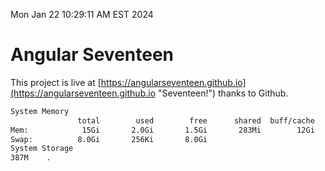 Mon Jan 22 10:29:11 AM EST 2024

# Angular Seventeen


This project is live at [https://angularseventeen.github.io](https://angularseventeen.github.io "Seventeen!") thanks to Github.

```bash
System Memory
               total        used        free      shared  buff/cache   available
Mem:            15Gi       2.0Gi       1.5Gi       283Mi        12Gi        13Gi
Swap:          8.0Gi       256Ki       8.0Gi
System Storage
387M	.
```
```bash
